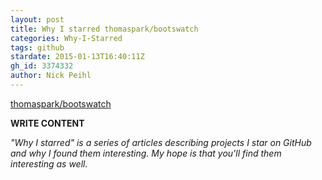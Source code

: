 ```yaml
---
layout: post
title: Why I starred thomaspark/bootswatch
categories: Why-I-Starred
tags: github
stardate: 2015-01-13T16:40:11Z
gh_id: 3374332
author: Nick Peihl
---
```


[thomaspark/bootswatch](star.repo.html_url)

**WRITE CONTENT**

*"Why I starred" is a series of articles describing projects I star on GitHub and why I found them interesting. My hope is that you'll find them interesting as well.*

